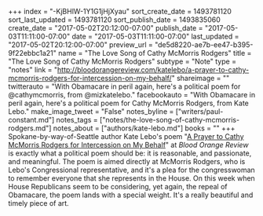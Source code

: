 +++
index = "-KjBHlW-1Y1G1jHjXyau"
sort_create_date = 1493781120
sort_last_updated = 1493781120
sort_publish_date = 1493835060
create_date = "2017-05-02T20:12:00-07:00"
publish_date = "2017-05-03T11:11:00-07:00"
date = "2017-05-03T11:11:00-07:00"
last_updated = "2017-05-02T20:12:00-07:00"
preview_url = "de5d8220-ae7b-ee47-b395-9f22ebbc1a21"
name = "The Love Song of Cathy McMorris Rodgers"
title = "The Love Song of Cathy McMorris Rodgers"
subtype = "Note"
type = "notes"
link = "http://bloodorangereview.com/katelebo/a-prayer-to-cathy-mcmorris-rodgers-for-intercession-on-my-behalf/"
shareimage = ""
twitterauto = "With Obamacare in peril again, here's a political poem for @cathymcmorris, from @mizkatelebo."
facebookauto = "With Obamacare in peril again, here's a political poem for Cathy McMorris Rodgers, from Kate Lebo."
make_image_tweet = "False"
notes_byline = ["writers/paul-constant.md"]
notes_tags = ["notes/the-love-song-of-cathy-mcmorris-rodgers.md"]
notes_about = ["authors/kate-lebo.md"]
books = ""
+++
Spokane-by-way-of-Seattle author Kate Lebo's poem "[A Prayer to Cathy McMorris Rodgers for Intercession on My Behalf](http://bloodorangereview.com/katelebo/a-prayer-to-cathy-mcmorris-rodgers-for-intercession-on-my-behalf/)" at *Blood Orange Review* is exactly what a political poem should be: it is reasonable, and passionate, and meaningful. The poem is aimed directly at McMorris Rodgers, who is Lebo's Congressional representative, and it's a plea for the congresswoman to remember everyone that she represents in the House. On this week when House Republicans seem to be considering, yet again, the repeal of Obamacare, the poem lands with a special weight. It's a really beautiful and timely piece of art.